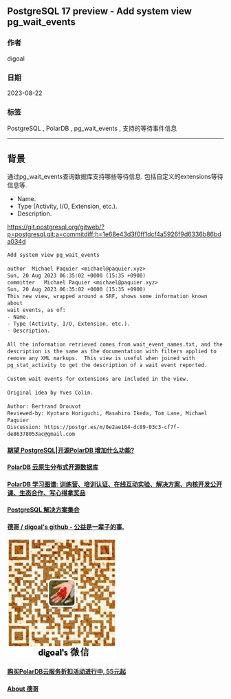 ## PostgreSQL 17 preview - Add system view pg_wait_events  
                                                                                                                                      
### 作者                                                                                                                
digoal                                                                                                                
                                                                                                                
### 日期                                                                                                                
2023-08-22                                                                                                           
                                                                                                      
### 标签                                                                                                                
PostgreSQL , PolarDB , pg_wait_events , 支持的等待事件信息                  
                                                                                                                
----                                                                                                                
                                                                                                                
## 背景   
通过pg_wait_events查询数据库支持哪些等待信息. 包括自定义的extensions等待信息等.  
- Name.  
- Type (Activity, I/O, Extension, etc.).  
- Description.  
  
https://git.postgresql.org/gitweb/?p=postgresql.git;a=commitdiff;h=1e68e43d3f0ff1dcf4a5926f9d6336b86bda034d  
  
```  
Add system view pg_wait_events  

author	Michael Paquier <michael@paquier.xyz>	  
Sun, 20 Aug 2023 06:35:02 +0000 (15:35 +0900)  
committer	Michael Paquier <michael@paquier.xyz>	  
Sun, 20 Aug 2023 06:35:02 +0000 (15:35 +0900)  
This new view, wrapped around a SRF, shows some information known about  
wait events, as of:  
- Name.  
- Type (Activity, I/O, Extension, etc.).  
- Description.  
  
All the information retrieved comes from wait_event_names.txt, and the  
description is the same as the documentation with filters applied to  
remove any XML markups.  This view is useful when joined with  
pg_stat_activity to get the description of a wait event reported.  
  
Custom wait events for extensions are included in the view.  
  
Original idea by Yves Colin.  
  
Author: Bertrand Drouvot  
Reviewed-by: Kyotaro Horiguchi, Masahiro Ikeda, Tom Lane, Michael  
Paquier  
Discussion: https://postgr.es/m/0e2ae164-dc89-03c3-cf7f-de86378053ac@gmail.com  
```
  
  
#### [期望 PostgreSQL|开源PolarDB 增加什么功能?](https://github.com/digoal/blog/issues/76 "269ac3d1c492e938c0191101c7238216")
  
  
#### [PolarDB 云原生分布式开源数据库](https://github.com/ApsaraDB "57258f76c37864c6e6d23383d05714ea")
  
  
#### [PolarDB 学习图谱: 训练营、培训认证、在线互动实验、解决方案、内核开发公开课、生态合作、写心得拿奖品](https://www.aliyun.com/database/openpolardb/activity "8642f60e04ed0c814bf9cb9677976bd4")
  
  
#### [PostgreSQL 解决方案集合](../201706/20170601_02.md "40cff096e9ed7122c512b35d8561d9c8")
  
  
#### [德哥 / digoal's github - 公益是一辈子的事.](https://github.com/digoal/blog/blob/master/README.md "22709685feb7cab07d30f30387f0a9ae")
  
  
![digoal's wechat](../pic/digoal_weixin.jpg "f7ad92eeba24523fd47a6e1a0e691b59")
  
  
#### [购买PolarDB云服务折扣活动进行中, 55元起](https://www.aliyun.com/activity/new/polardb-yunparter?userCode=bsb3t4al "e0495c413bedacabb75ff1e880be465a")
  
  
#### [About 德哥](https://github.com/digoal/blog/blob/master/me/readme.md "a37735981e7704886ffd590565582dd0")
  

